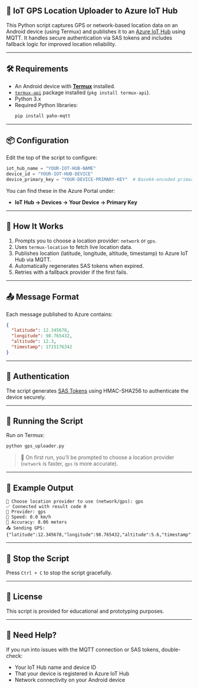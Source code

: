 
## 📍 IoT GPS Location Uploader to Azure IoT Hub

This Python script captures GPS or network-based location data on an Android device (using Termux) and publishes it to an [Azure IoT Hub](https://azure.microsoft.com/en-us/products/iot-hub) using MQTT. It handles secure authentication via SAS tokens and includes fallback logic for improved location reliability.

---

## 🛠️ Requirements

- An Android device with **[Termux](https://f-droid.org/packages/com.termux/)** installed.
- [`termux-api`](https://wiki.termux.com/wiki/Termux:API) package installed (`pkg install termux-api`).
- Python 3.x
- Required Python libraries:
  ```bash
  pip install paho-mqtt
  ````

---

## 📦 Configuration

Edit the top of the script to configure:

```python
iot_hub_name = "YOUR-IOT-HUB-NAME"
device_id = "YOUR-IOT-HUB-DEVICE"
device_primary_key = "YOUR-DEVICE-PRIMARY-KEY"  # Base64-encoded primary key from Azure IoT Hub
```

You can find these in the Azure Portal under:

* **IoT Hub → Devices → Your Device → Primary Key**

---

## 📡 How It Works

1. Prompts you to choose a location provider: `network` or `gps`.
2. Uses `termux-location` to fetch live location data.
3. Publishes location (latitude, longitude, altitude, timestamp) to Azure IoT Hub via MQTT.
4. Automatically regenerates SAS tokens when expired.
5. Retries with a fallback provider if the first fails.

---

## 📤 Message Format

Each message published to Azure contains:

```json
{
  "latitude": 12.345678,
  "longitude": 98.765432,
  "altitude": 12.3,
  "timestamp": 1715176342
}
```

---

## 🔐 Authentication

The script generates [SAS Tokens](https://learn.microsoft.com/en-us/azure/iot-hub/iot-hub-devguide-security#security-tokens) using HMAC-SHA256 to authenticate the device securely.

---

## 🚀 Running the Script

Run on Termux:

```bash
python gps_uploader.py
```

> 📌 On first run, you'll be prompted to choose a location provider (`network` is faster, `gps` is more accurate).

---

## 🧪 Example Output

```
📡 Choose location provider to use (network/gps): gps
✅ Connected with result code 0
📡 Provider: gps
🚦 Speed: 0.0 km/h
🎯 Accuracy: 8.06 meters
📤 Sending GPS: {"latitude":12.345678,"longitude":98.765432,"altitude":5.6,"timestamp":1715176342}
```

---

## 🛑 Stop the Script

Press `Ctrl + C` to stop the script gracefully.

---

## 📎 License

This script is provided for educational and prototyping purposes.

---

## 🙋 Need Help?

If you run into issues with the MQTT connection or SAS tokens, double-check:

* Your IoT Hub name and device ID
* That your device is registered in Azure IoT Hub
* Network connectivity on your Android device